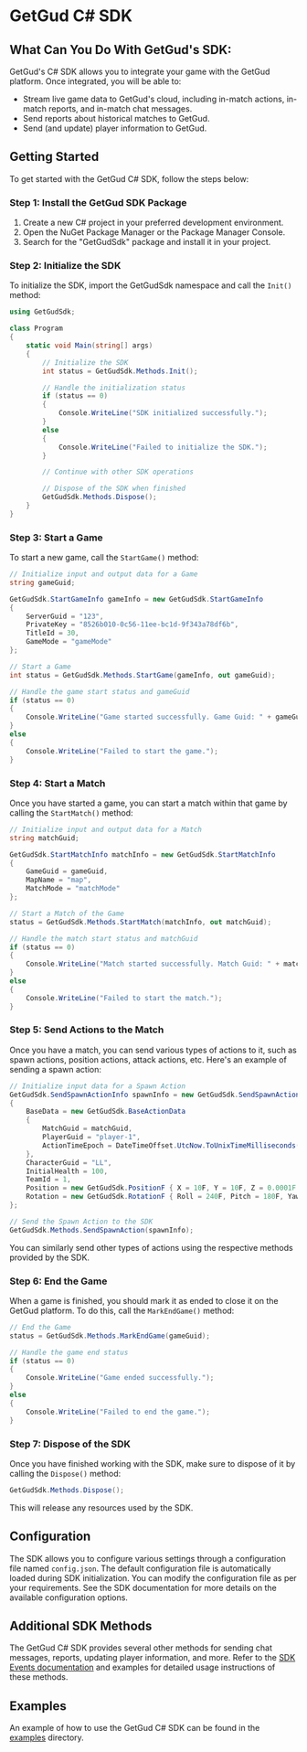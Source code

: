 # GetGud C# SDK

## What Can You Do With GetGud's SDK:

GetGud's C# SDK allows you to integrate your game with the GetGud platform. Once integrated, you will be able to:

- Stream live game data to GetGud's cloud, including in-match actions, in-match reports, and in-match chat messages.
- Send reports about historical matches to GetGud.
- Send (and update) player information to GetGud.

## Getting Started

To get started with the GetGud C# SDK, follow the steps below:

### Step 1: Install the GetGud SDK Package

1. Create a new C# project in your preferred development environment.
2. Open the NuGet Package Manager or the Package Manager Console.
3. Search for the "GetGudSdk" package and install it in your project.

### Step 2: Initialize the SDK

To initialize the SDK, import the GetGudSdk namespace and call the `Init()` method:

```csharp
using GetGudSdk;

class Program
{
    static void Main(string[] args)
    {
        // Initialize the SDK
        int status = GetGudSdk.Methods.Init();

        // Handle the initialization status
        if (status == 0)
        {
            Console.WriteLine("SDK initialized successfully.");
        }
        else
        {
            Console.WriteLine("Failed to initialize the SDK.");
        }

        // Continue with other SDK operations

        // Dispose of the SDK when finished
        GetGudSdk.Methods.Dispose();
    }
}
```

### Step 3: Start a Game

To start a new game, call the `StartGame()` method:

```csharp
// Initialize input and output data for a Game
string gameGuid;

GetGudSdk.StartGameInfo gameInfo = new GetGudSdk.StartGameInfo
{
    ServerGuid = "123",
    PrivateKey = "8526b010-0c56-11ee-bc1d-9f343a78df6b",
    TitleId = 30,
    GameMode = "gameMode"
};

// Start a Game
int status = GetGudSdk.Methods.StartGame(gameInfo, out gameGuid);

// Handle the game start status and gameGuid
if (status == 0)
{
    Console.WriteLine("Game started successfully. Game Guid: " + gameGuid);
}
else
{
    Console.WriteLine("Failed to start the game.");
}
```

### Step 4: Start a Match

Once you have started a game, you can start a match within that game by calling the `StartMatch()` method:

```csharp
// Initialize input and output data for a Match
string matchGuid;

GetGudSdk.StartMatchInfo matchInfo = new GetGudSdk.StartMatchInfo
{
    GameGuid = gameGuid,
    MapName = "map",
    MatchMode = "matchMode"
};

// Start a Match of the Game
status = GetGudSdk.Methods.StartMatch(matchInfo, out matchGuid);

// Handle the match start status and matchGuid
if (status == 0)
{
    Console.WriteLine("Match started successfully. Match Guid: " + matchGuid);
}
else
{
    Console.WriteLine("Failed to start the match.");
}
```

### Step 5: Send Actions to the Match

Once you have a match, you can send various types of actions to it, such as spawn actions, position actions, attack actions, etc. Here's an example of sending a spawn action:

```csharp
// Initialize input data for a Spawn Action
GetGudSdk.SendSpawnActionInfo spawnInfo = new GetGudSdk.SendSpawnActionInfo
{
    BaseData = new GetGudSdk.BaseActionData
    {
        MatchGuid = matchGuid,
        PlayerGuid = "player-1",
        ActionTimeEpoch = DateTimeOffset.UtcNow.ToUnixTimeMilliseconds()
    },
    CharacterGuid = "LL",
    InitialHealth = 100,
    TeamId = 1,
    Position = new GetGudSdk.PositionF { X = 10F, Y = 10F, Z = 0.0001F },
    Rotation = new GetGudSdk.RotationF { Roll = 240F, Pitch = 180F, Yaw = 0F }
};

// Send the Spawn Action to the SDK
GetGudSdk.Methods.SendSpawnAction(spawnInfo);
```
You can similarly send other types of actions using the respective methods provided by the SDK.

### Step 6: End the Game

When a game is finished, you should mark it as ended to close it on the GetGud platform. To do this, call the `MarkEndGame()` method:

```csharp
// End the Game
status = GetGudSdk.Methods.MarkEndGame(gameGuid);

// Handle the game end status
if (status == 0)
{
    Console.WriteLine("Game ended successfully.");
}
else
{
    Console.WriteLine("Failed to end the game.");
}
```

### Step 7: Dispose of the SDK

Once you have finished working with the SDK, make sure to dispose of it by calling the `Dispose()` method:

```csharp
GetGudSdk.Methods.Dispose();
```
This will release any resources used by the SDK.


## Configuration

The SDK allows you to configure various settings through a configuration file named `config.json`. The default configuration file is automatically loaded during SDK initialization. You can modify the configuration file as per your requirements. See the SDK documentation for more details on the available configuration options.


## Additional SDK Methods

The GetGud C# SDK provides several other methods for sending chat messages, reports, updating player information, and more. Refer to the [SDK Events documentation](https://github.com/getgud-io/getgud-docs/blob/main/1-Integrations/sdk-commands.md) and examples for detailed usage instructions of these methods.


## Examples

An example of how to use the GetGud C# SDK can be found in the [examples](https://github.com/getgud-io/cpp-getgud-sdk-dev/tree/main/examples) directory.
